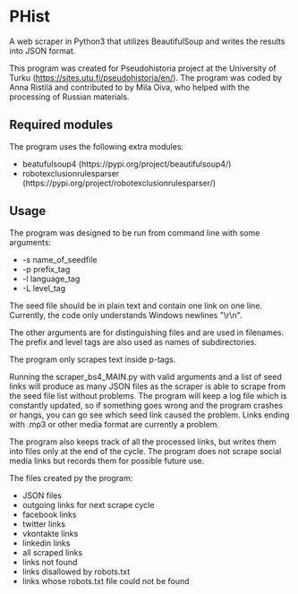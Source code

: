 <h1>PHist</h1>
A web scraper in Python3 that utilizes BeautifulSoup and writes the results into JSON format. 

This program was created for Pseudohistoria project at the University of Turku (https://sites.utu.fi/pseudohistoria/en/). The program was coded by Anna Ristilä and contributed to by Mila Oiva, who helped with the processing of Russian materials. 


<h2>Required modules</h2>
The program uses the following extra modules:
<ul>
	<li>beatufulsoup4 (https://pypi.org/project/beautifulsoup4/)</li>
	<li>robotexclusionrulesparser (https://pypi.org/project/robotexclusionrulesparser/)</li>
</ul>

<h2>Usage</h2>
The program was designed to be run from command line with some arguments: 
<ul>
	<li> -s name_of_seedfile</li>
	<li> -p prefix_tag</li>
	<li> -l language_tag</li>
	<li> -L level_tag</li>
</ul>
The seed file should be in plain text and contain one link on one line. Currently, the code only understands Windows newlines "\r\n". 

The other arguments are for distinguishing files and are used in filenames. The prefix and level tags are also used as names of subdirectories. 

The program only scrapes text inside p-tags.

Running the scraper_bs4_MAIN.py with valid arguments and a list of seed links will produce as many JSON files as the scraper is able to scrape from the seed file list without problems. The program will keep a log file which is constantly updated, so if something goes wrong and the program crashes or hangs, you can go see which seed link caused the problem. Links ending with .mp3 or other media format are currently a problem. 

The program also keeps track of all the processed links, but writes them into files only at the end of the cycle. The program does not scrape social media links but records them for possible future use. 

The files created py the program:
<ul>
	<li> JSON files</li>
	<li> outgoing links for next scrape cycle</li>
	<li> facebook links</li>
	<li> twitter links</li>
	<li> vkontakte links</li>
	<li> linkedin links</li>
	<li> all scraped links</li>
	<li> links not found</li>
	<li> links disallowed by robots.txt</li>
	<li> links whose robots.txt file could not be found</li>
</ul>
